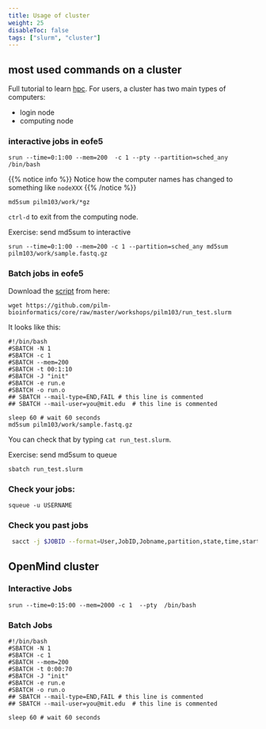 ```yaml
---
title: Usage of cluster
weight: 25
disableToc: false
tags: ["slurm", "cluster"] 
---
```


## most used commands on a cluster

Full tutorial to learn [hpc](https://epcced.github.io/hpc-intro/010-hpc-concepts/). 
For users, a cluster has two main types of computers:

* login node
* computing node

### interactive jobs in eofe5

```
srun --time=0:1:00 --mem=200  -c 1 --pty --partition=sched_any /bin/bash
```

{{% notice info %}}
Notice how the computer names has changed to something like `nodeXXX`
{{% /notice %}}


`md5sum pilm103/work/*gz`

`ctrl-d` to exit from the computing node.

Exercise: send md5sum to interactive

```
srun --time=0:1:00 --mem=200 -c 1 --partition=sched_any md5sum pilm103/work/sample.fastq.gz
```

### Batch jobs in eofe5

Download the [script](https://github.com/pilm-bioinformatics/core/raw/master/workshops/pilm103/run_test.slurm) from here: 

`wget https://github.com/pilm-bioinformatics/core/raw/master/workshops/pilm103/run_test.slurm`

It looks like this:

```
#!/bin/bash
#SBATCH -N 1
#SBATCH -c 1
#SBATCH --mem=200
#SBATCH -t 00:1:10
#SBATCH -J "init"
#SBATCH -e run.e
#SBATCH -o run.o
## SBATCH --mail-type=END,FAIL # this line is commented
## SBATCH --mail-user=you@mit.edu  # this line is commented

sleep 60 # wait 60 seconds
md5sum pilm103/work/sample.fastq.gz
```

You can check that by typing `cat run_test.slurm`.

Exercise:  send md5sum to queue

```
sbatch run_test.slurm
```

### Check your jobs:

```
squeue -u USERNAME
```

### Check you past jobs

```bash
 sacct -j $JOBID --format=User,JobID,Jobname,partition,state,time,start,end,elapsed,MaxRss,MaxVMSize,nnodes,ncpus,nodelist
```

## OpenMind cluster


### Interactive Jobs

```
srun --time=0:15:00 --mem=2000 -c 1  --pty  /bin/bash
```

### Batch Jobs

```
#!/bin/bash
#SBATCH -N 1
#SBATCH -c 1
#SBATCH --mem=200
#SBATCH -t 0:00:70
#SBATCH -J "init"
#SBATCH -e run.e
#SBATCH -o run.o
## SBATCH --mail-type=END,FAIL # this line is commented
## SBATCH --mail-user=you@mit.edu  # this line is commented

sleep 60 # wait 60 seconds
```
